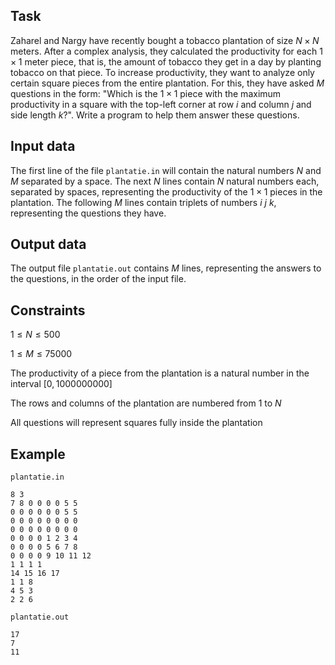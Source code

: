 ## Task

Zaharel and Nargy have recently bought a tobacco plantation of size $N \times N$ meters. After a complex analysis, they calculated the productivity for each $1 \times 1$ meter piece, that is, the amount of tobacco they get in a day by planting tobacco on that piece. To increase productivity, they want to analyze only certain square pieces from the entire plantation. For this, they have asked $M$ questions in the form: "Which is the $1 \times 1$ piece with the maximum productivity in a square with the top-left corner at row $i$ and column $j$ and side length $k$?". Write a program to help them answer these questions.

## Input data

The first line of the file `plantatie.in` will contain the natural numbers $N$ and $M$ separated by a space. The next $N$ lines contain $N$ natural numbers each, separated by spaces, representing the productivity of the $1 \times 1$ pieces in the plantation. The following $M$ lines contain triplets of numbers $i$ $j$ $k$, representing the questions they have.

## Output data

The output file `plantatie.out` contains $M$ lines, representing the answers to the questions, in the order of the input file.

## Constraints

$1 \leq N \leq 500$

$1 \leq M \leq 75000$

The productivity of a piece from the plantation is a natural number in the interval $[0, 1000000000]$

The rows and columns of the plantation are numbered from $1$ to $N$

All questions will represent squares fully inside the plantation

## Example

`plantatie.in`
```
8 3
7 8 0 0 0 0 5 5
0 0 0 0 0 0 5 5
0 0 0 0 0 0 0 0
0 0 0 0 0 0 0 0
0 0 0 0 1 2 3 4
0 0 0 0 5 6 7 8
0 0 0 0 9 10 11 12
1 1 1 1
14 15 16 17
1 1 8
4 5 3
2 2 6
```

`plantatie.out`
```
17
7
11
```